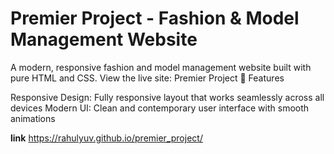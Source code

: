 # Premier Project - Fashion & Model Management Website
A modern, responsive fashion and model management website built with pure HTML and CSS. View the live site: Premier Project
🌟 Features

Responsive Design: Fully responsive layout that works seamlessly across all devices
Modern UI: Clean and contemporary user interface with smooth animations

 **link**
https://rahulyuv.github.io/premier_project/
